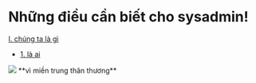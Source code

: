 # Những điều cần biết cho sysadmin!
[I. chúng ta là gì](#chungtalagi)
- [1. là ai](#laai)
<img src="https://i.imgur.com/MLIjc1t.png">
**vì miền trung thân thương**